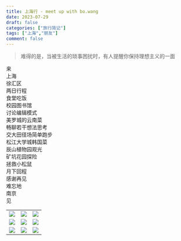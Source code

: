 ```yaml
---
title: 上海行 - meet up with bo.wang
date: 2023-07-29
draft: false
categories: ["旅行简记"]
tags: ["上海","朋友"]
comment: false
---
```


> 难得的是，当被生活的琐事困扰时，有人提醒你保持理想主义的一面

来\
上海\
徐汇区\
两日行程\
食堂吃饭\
校园图书馆\
讨论编辑模式\
美罗城的云南菜\
畅聊若干想法思考\
交大田径场简单跑步\
松江大学城韩国菜\
辰山植物园观光\
矿坑花园探险\
拯救小松鼠\
月下回程\
感谢再见\
难忘地\
南京\
见

<table>

<tr>
<td><img src="/image/shanghai/botanical-garden-1.JPG" /></td>
<td><img src="/image/shanghai/botanical-garden-2.JPG" /></td>
<td><img src="/image/shanghai/botanical-garden-3.JPG" /></td>
</tr>

<tr>
<td><img src="/image/shanghai/botanical-garden-4.JPG" /></td>
<td><img src="/image/shanghai/shanghai-jiaoda.JPG" /></td>
<td><img src="/image/shanghai/talk-mode-editing.JPG" /></td>
</tr>

<tr>
<td><img src="/image/shanghai/bowang-and-me.JPG" /></td>
<td><img src="/image/shanghai/bowang-and-lilin.JPG" /></td>
<td><img src="/image/shanghai/great-pic-by-lilin.JPG" /></td>
</tr>
<div>

</table>
